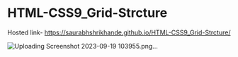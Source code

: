 # HTML-CSS9_Grid-Strcture

Hosted link-
https://saurabhshrikhande.github.io/HTML-CSS9_Grid-Strcture/

![Uploading Screenshot 2023-09-19 103955.png…]()
